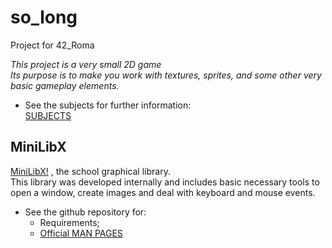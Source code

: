 # so_long
Project for 42_Roma

*This project is a very small 2D game*  
*Its purpose is to make you work with textures, sprites, and some other very basic gameplay elements.*

- See the subjects for further information:  
[SUBJECTS](Resources/en.subject.pdf)

## MiniLibX

[MiniLibX!](https://github.com/42Paris/minilibx-linux) , the school graphical library.  
This library was developed internally and includes basic necessary tools to open a window, create images and deal with keyboard and mouse events.

- See the github repository for:
  - Requirements;
  - [Official MAN PAGES](https://github.com/42Paris/minilibx-linux/tree/master/man/man3)
